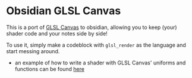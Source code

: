 # Obsidian GLSL Canvas

This is a port of [GLSL Canvas](https://github.com/patriciogonzalezvivo/glslCanvas) to obsidian, allowing you to keep (your) shader code and your notes side by side!

To use it, simply make a codeblock with `glsl_render` as the language and start messing around.
- an example of how to write a shader with GLSL Canvas' uniforms and functions can be found [here](https://thebookofshaders.com/edit.php)
